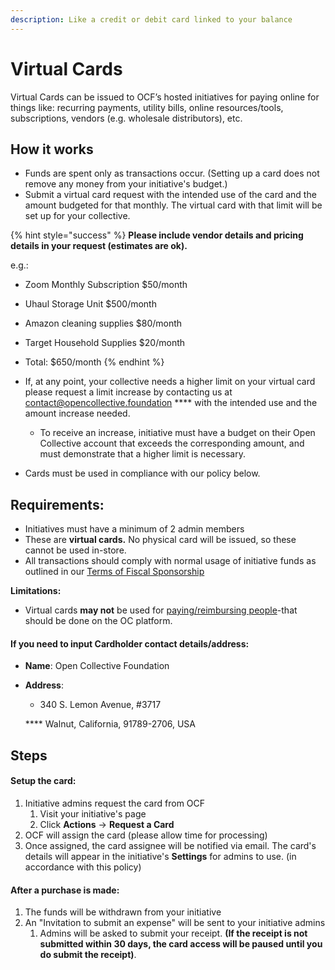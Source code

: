```yaml
---
description: Like a credit or debit card linked to your balance
---
```


# Virtual Cards

Virtual Cards can be issued to OCF’s hosted initiatives for paying online for things like: recurring payments, utility bills, online resources/tools, subscriptions, vendors (e.g. wholesale distributors), etc.

## How it works

* Funds are spent only as transactions occur. (Setting up a card does not remove any money from your initiative's budget.)
* Submit a virtual card request with the intended use of the card and the amount budgeted for that monthly. The virtual card with that limit will be set up for your collective.

{% hint style="success" %}
**Please include vendor details and pricing details in your request (estimates are ok).**

e.g.:&#x20;

* Zoom Monthly Subscription $50/month&#x20;
* Uhaul Storage Unit $500/month&#x20;
* Amazon cleaning supplies $80/month&#x20;
* Target Household Supplies $20/month&#x20;
* Total: $650/month
{% endhint %}

* If, at any point, your collective needs a higher limit on your virtual card please request a limit increase by contacting us at contact@opencollective.foundation **** with the intended use and the amount increase needed.
  * To receive an increase, initiative must have a budget on their Open Collective account that exceeds the corresponding amount, and must demonstrate that a higher limit is necessary.
* Cards must be used in compliance with our policy below.

## **Requirements:**

* Initiatives must have a minimum of 2 admin members
* These are **virtual cards.** No physical card will be issued, so these cannot be used in-store.
* All transactions should comply with normal usage of initiative funds as outlined in our [Terms of Fiscal Sponsorship](../getting-started/terms.md)

**Limitations:**

* Virtual cards **may not** be used for [paying/reimbursing people](../how-it-works/payouts.md)-that should be done on the OC platform.

#### If you need to input Cardholder contact details/address:

* **Name**: Open Collective Foundation
*   **Address**:&#x20;

    * 340 S. Lemon Avenue, #3717&#x20;

    &#x20;       ****        Walnut, California, 91789-2706, USA

## Steps

#### Setup the card:

1. Initiative admins request the card from OCF
   1. Visit your initiative's page
   2. Click **Actions** -> **Request a Card**
2. OCF will assign the card (please allow time for processing)
3. Once assigned, the card assignee will be notified via email.  The card's details will appear in the initiative's **Settings** for admins to use. (in accordance with this policy)

#### ​After a purchase is made:

1. The funds will be withdrawn from your initiative
2. An "Invitation to submit an expense" will be sent to your initiative admins&#x20;
   1. Admins will be asked to submit your receipt. **(If the receipt is not submitted within 30 days, the card access will be paused until you do submit the receipt)**.
